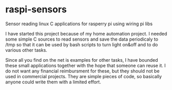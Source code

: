 # raspi-sensors
Sensor reading linux C applications for rasperry pi using wiring pi libs

I have started this project because of my home automation project. I needed some simple C sources to read sensors and save the data periodicaly to /tmp so that it can be used by bash scripts to turn light on&off and to do various other tasks.

Since all you find on the net is examples for other tasks, I have bounded these small applications together with the hope that someone can reuse it. I do not want any financial reimbursment for these, but they should not be used in commercial projects. They are simple pieces of code, so basically anyone could write them with a limited effort.
